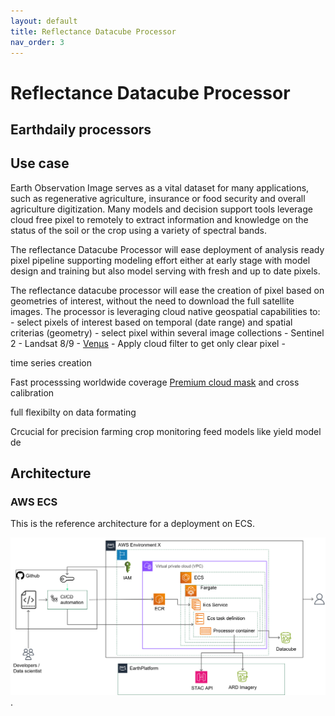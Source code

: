 ```yaml
---
layout: default
title: Reflectance Datacube Processor
nav_order: 3
---
```



# Reflectance Datacube Processor

## Earthdaily processors 



## Use case

Earth Observation Image serves as a vital dataset for many applications, such as regenerative agriculture, insurance or food security and overall agriculture digitization.   Many models and decision support tools leverage cloud free pixel to remotely to extract information and knowledge on the status of the soil or the crop using a variety of spectral bands. 

The reflectance Datacube Processor will ease deployment of analysis ready pixel pipeline supporting modeling effort either at early stage with model design and training but also model serving with fresh and up to date pixels.

The reflectance datacube processor will ease the creation of pixel based on geometries of interest, without the need to download the full satellite images. The processor is leveraging cloud native geospatial capabilities to:
    - select pixels of interest based on temporal (date range) and spatial criterias (geometry)
    - select pixel within several image collections
        - Sentinel 2
        - Landsat 8/9
        - [Venµs](https://aws.amazon.com/marketplace/pp/prodview-qzaib3z674dbu)
    - Apply cloud filter to get only clear pixel
    - 
 

time series creation

Fast processsing worldwide coverage [Premium cloud mask](https://github.com/earthdaily/Studies-and-Analysis/tree/main/Auto-Cloud-Mask-Accuracy) and cross calibration

full flexibilty on data formating 

Crcucial for precision farming  crop monitoring feed models like yield model  de



## Architecture

### AWS ECS

This is the reference architecture for a deployment on ECS. 

![ECS Architecture](images/ECS_Architecture.png "ECS Architecture").







